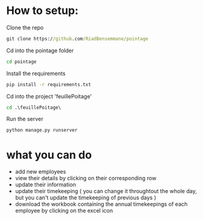 # How to setup:   

Clone the repo     

```cmd
git clone https://github.com/RiadBensemmane/pointage  
``` 

Cd into the pointage folder  

```cmd
cd pointage
``` 

Install the requirements  

```cmd
pip install -r requirements.txt
 ```

Cd into the project 'feuillePoitage'  

```cmd
cd .\feuillePoitage\
```

Run the server   

```python
python manage.py runserver
```

# what you can do 

- add new employees
- view their details by clicking on their corresponding row
- update their information
- update their timekeeping ( you can change it throughtout the whole day, but you can't update the timekeeping of previous days )
- download the workbook containing the annual timekeepings of each employee by clicking on the excel icon
